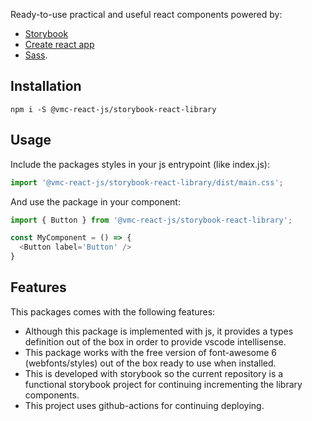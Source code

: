 Ready-to-use practical and useful react components powered by:
- [Storybook](https://storybook.js.org/)
- [Create react app](https://create-react-app.dev/)
- [Sass](https://sass-lang.com/).

## Installation

```
npm i -S @vmc-react-js/storybook-react-library
```

## Usage

Include the packages styles in your js entrypoint (like index.js):

```js
import '@vmc-react-js/storybook-react-library/dist/main.css';
```

And use the package in your component:

```js
import { Button } from '@vmc-react-js/storybook-react-library';

const MyComponent = () => {
  <Button label='Button' />
}
```

## Features

This packages comes with the following features:
- Although this package is implemented with js, it provides a types definition out of the box in order to provide vscode intellisense.
- This package works with the free version of font-awesome 6 (webfonts/styles) out of the box ready to use when installed.
- This is developed with storybook so the current repository is a functional storybook project for continuing incrementing the library components.
- This project uses github-actions for continuing deploying.
